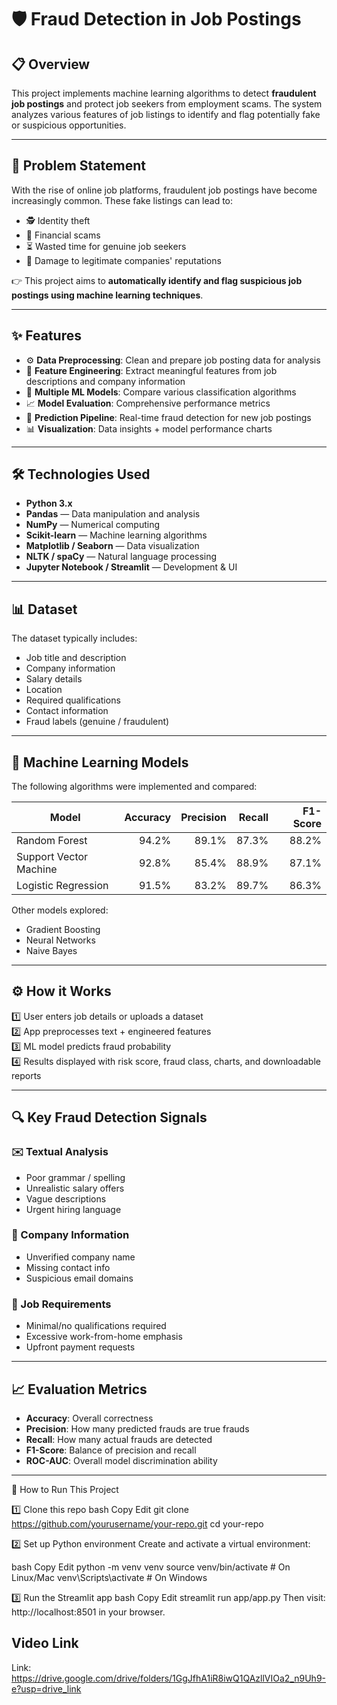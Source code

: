 # 🛡️ Fraud Detection in Job Postings

## 📋 Overview

This project implements machine learning algorithms to detect **fraudulent job postings** and protect job seekers from employment scams. The system analyzes various features of job listings to identify and flag potentially fake or suspicious opportunities.

---

## 🎯 Problem Statement

With the rise of online job platforms, fraudulent job postings have become increasingly common. These fake listings can lead to:

- 🕵️ Identity theft  
- 💸 Financial scams  
- ⏳ Wasted time for genuine job seekers  
- 🏢 Damage to legitimate companies' reputations  

👉 This project aims to **automatically identify and flag suspicious job postings using machine learning techniques**.

---

## ✨ Features

- ⚙️ **Data Preprocessing**: Clean and prepare job posting data for analysis  
- 🧠 **Feature Engineering**: Extract meaningful features from job descriptions and company information  
- 🤖 **Multiple ML Models**: Compare various classification algorithms  
- 📈 **Model Evaluation**: Comprehensive performance metrics  
- 🚀 **Prediction Pipeline**: Real-time fraud detection for new job postings  
- 📊 **Visualization**: Data insights + model performance charts  

---

## 🛠️ Technologies Used

- **Python 3.x**
- **Pandas** — Data manipulation and analysis  
- **NumPy** — Numerical computing  
- **Scikit-learn** — Machine learning algorithms  
- **Matplotlib / Seaborn** — Data visualization  
- **NLTK / spaCy** — Natural language processing  
- **Jupyter Notebook / Streamlit** — Development & UI  

---

## 📊 Dataset

The dataset typically includes:  

- Job title and description  
- Company information  
- Salary details  
- Location  
- Required qualifications  
- Contact information  
- Fraud labels (genuine / fraudulent)

---

## 🧠 Machine Learning Models

The following algorithms were implemented and compared:

| Model                | Accuracy | Precision | Recall | F1-Score |
|-----------------------|---------:|----------:|-------:|---------:|
| Random Forest          | 94.2%    | 89.1%     | 87.3%  | 88.2%    |
| Support Vector Machine | 92.8%    | 85.4%     | 88.9%  | 87.1%    |
| Logistic Regression    | 91.5%    | 83.2%     | 89.7%  | 86.3%    |

Other models explored:
- Gradient Boosting  
- Neural Networks  
- Naive Bayes  

---

## ⚙️ How it Works

1️⃣ User enters job details or uploads a dataset  
2️⃣ App preprocesses text + engineered features  
3️⃣ ML model predicts fraud probability  
4️⃣ Results displayed with risk score, fraud class, charts, and downloadable reports  

---

## 🔍 Key Fraud Detection Signals

### ✉️ Textual Analysis  
- Poor grammar / spelling  
- Unrealistic salary offers  
- Vague descriptions  
- Urgent hiring language  

### 🏢 Company Information  
- Unverified company name  
- Missing contact info  
- Suspicious email domains  

### 📌 Job Requirements  
- Minimal/no qualifications required  
- Excessive work-from-home emphasis  
- Upfront payment requests  

---

## 📈 Evaluation Metrics

- **Accuracy**: Overall correctness  
- **Precision**: How many predicted frauds are true frauds  
- **Recall**: How many actual frauds are detected  
- **F1-Score**: Balance of precision and recall  
- **ROC-AUC**: Overall model discrimination ability  

---

🚀 How to Run This Project

1️⃣ Clone this repo
bash
Copy
Edit
git clone https://github.com/yourusername/your-repo.git
cd your-repo

2️⃣ Set up Python environment
Create and activate a virtual environment:

bash
Copy
Edit
python -m venv venv
source venv/bin/activate    # On Linux/Mac
venv\Scripts\activate       # On Windows

3️⃣ Run the Streamlit app
bash
Copy
Edit
streamlit run app/app.py
Then visit: http://localhost:8501 in your browser.

## Video Link 

Link:  https://drive.google.com/drive/folders/1GgJfhA1iR8iwQ1QAzllVIOa2_n9Uh9-e?usp=drive_link
